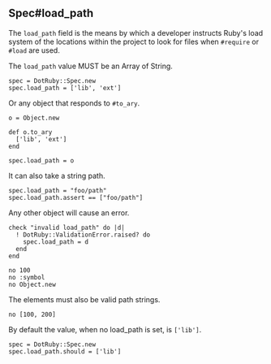 ## Spec#load_path

The `load_path` field is the means by which a developer instructs
Ruby's load system of the locations within the project to look for
files when `#require` or `#load` are used.

The `load_path` value MUST be an Array of String.

    spec = DotRuby::Spec.new
    spec.load_path = ['lib', 'ext']

Or any object that responds to `#to_ary`.

    o = Object.new

    def o.to_ary
      ['lib', 'ext']
    end

    spec.load_path = o

It can also take a string path.

    spec.load_path = "foo/path"
    spec.load_path.assert == ["foo/path"]

Any other object will cause an error.

    check "invalid load_path" do |d|
      ! DotRuby::ValidationError.raised? do
        spec.load_path = d
      end
    end

    no 100
    no :symbol
    no Object.new

The elements must also be valid path strings.

    no [100, 200]

By default the value, when no load_path is set, is `['lib']`.

    spec = DotRuby::Spec.new
    spec.load_path.should = ['lib']

